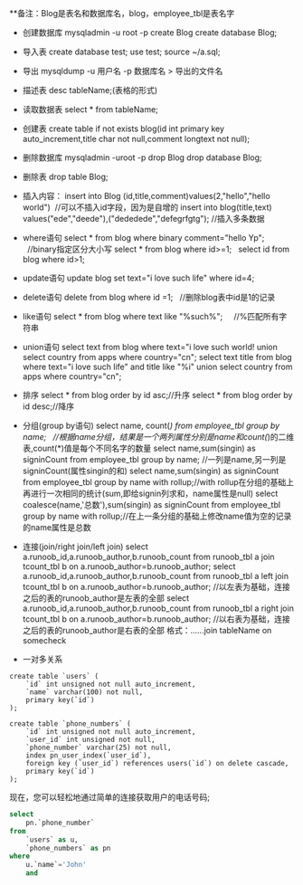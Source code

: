 
**备注：Blog是表名和数据库名，blog，employee_tbl是表名字
- 创建数据库
mysqladmin -u root -p create Blog
create database Blog;
- 导入表
create database test;
use test;
source ~/a.sql;
- 导出
mysqldump -u 用户名 -p 数据库名 > 导出的文件名 
- 描述表
desc tableName;(表格的形式)
- 读取数据表
select * from tableName;
- 创建表
create table if not exists blog(id int primary key auto_increment,title char not null,comment longtext not null);
- 删除数据库
mysqladmin -uroot -p drop Blog
drop database Blog;
- 删除表
drop table Blog;
- 插入内容：
insert into Blog (id,title,comment)values(2,"hello","hello world")  //可以不插入id字段，因为是自增的
insert into blog(title,text) values("ede","deede"),("dededede","defegrfgtg"); //插入多条数据
- where语句
select * from blog where binary comment="hello Yp";                //binary指定区分大小写
select * from blog where id>=1;  
select id from blog where id>1;
- update语句
update blog set text="i love such life" where id=4;
- delete语句
delete from blog where id =1;    //删除blog表中id是1的记录
- like语句
select * from blog where text like "%such%";     //%匹配所有字符串
- union语句
select text from blog where text="i love such world! union select country from apps where country="cn";
select text title from blog where text="i love such life" and  title like "%i" union select country from apps where country="cn";
- 排序
select * from blog order by id asc;//升序
select * from blog order by id desc;//降序
- 分组(group by语句)
select name, count(*) from employee_tbl group by name;   //根据name分组，结果是一个两列属性分别是name和count(*)的二维表,count(*)值是每个不同名字的数量 
select name,sum(singin) as signinCount from employee_tbl group by name; //一列是name,另一列是signinCount(属性singin的和)
select name,sum(singin) as signinCount from employee_tbl group by name with rollup;//with rollup在分组的基础上再进行一次相同的统计(sum,即给signin列求和，name属性是null)
select coalesce(name,'总数'),sum(singin) as signinCount from employee_tbl group by name with rollup;//在上一条分组的基础上修改name值为空的记录的name属性是总数

- 连接(join/right join/left join)
select a.runoob_id,a.runoob_author,b.runoob_count from runoob_tbl a join tcount_tbl b on a.runoob_author=b.runoob_author;
select a.runoob_id,a.runoob_author,b.runoob_count from runoob_tbl a left join tcount_tbl b on a.runoob_author=b.runoob_author;
//以左表为基础，连接之后的表的runoob_author是左表的全部
select a.runoob_id,a.runoob_author,b.runoob_count from runoob_tbl a right join tcount_tbl b on a.runoob_author=b.runoob_author;
//以右表为基础，连接之后的表的runoob_author是右表的全部
格式：......join tableName on somecheck


- 一对多关系
```mysql
create table `users` (
    `id` int unsigned not null auto_increment, 
    `name` varchar(100) not null, 
    primary key(`id`) 
); 

create table `phone_numbers` (
    `id` int unsigned not null auto_increment, 
    `user_id` int unsigned not null, 
    `phone_number` varchar(25) not null, 
    index pn_user_index(`user_id`), 
    foreign key (`user_id`) references users(`id`) on delete cascade, 
    primary key(`id`) 
); 
```
现在，您可以轻松地通过简单的连接获取用户的电话号码;
```sql
select 
    pn.`phone_number` 
from 
    `users` as u, 
    `phone_numbers` as pn 
where 
    u.`name`='John' 
    and 
```
